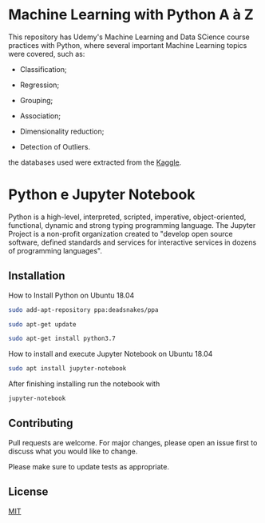 # Machine Learning with Python A à Z
This repository has Udemy's Machine Learning and Data SCience course practices with Python, where several important Machine Learning topics were covered, such as:

* Classification;

* Regression;

* Grouping;

* Association;

* Dimensionality reduction;

* Detection of Outliers.

the databases used were extracted from the [Kaggle](https://www.kaggle.com/).

# Python e Jupyter Notebook

Python is a high-level, interpreted, scripted, imperative, object-oriented, functional, dynamic and strong typing programming language. The Jupyter Project is a non-profit organization created to "develop open source software, defined standards and services for interactive services in dozens of programming languages".

## Installation

How to Install Python on Ubuntu 18.04
```bash
sudo add-apt-repository ppa:deadsnakes/ppa
```

```bash
sudo apt-get update
```

```bash
sudo apt-get install python3.7
```

How to install and execute Jupyter Notebook on Ubuntu 18.04


```bash
sudo apt install jupyter-notebook
```
After finishing installing run the notebook with

```bash
jupyter-notebook
```

## Contributing
Pull requests are welcome. For major changes, please open an issue first to discuss what you would like to change.

Please make sure to update tests as appropriate.

## License
[MIT](https://choosealicense.com/licenses/mit/)
